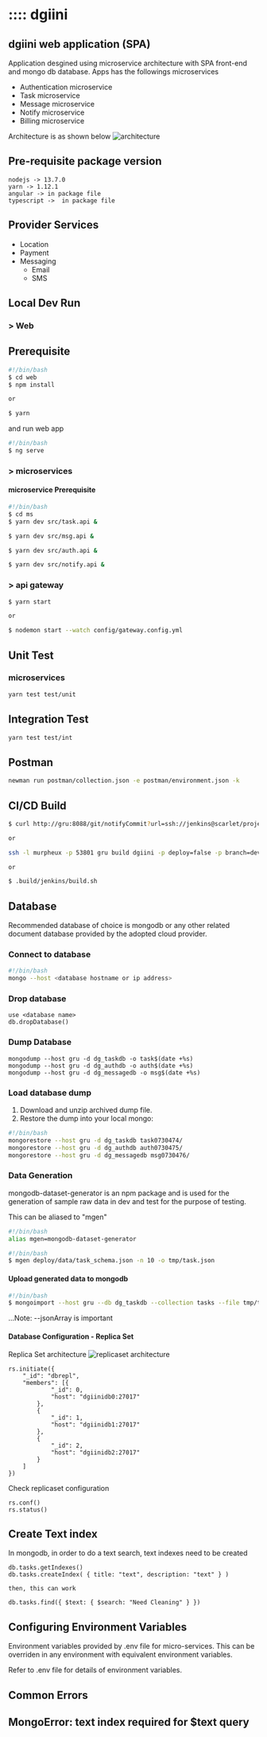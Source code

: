 # :::: dgiini

## dgiini web application (SPA)

Application desgined using microservice architecture with SPA front-end and mongo db database. Apps has the followings microservices

* Authentication microservice
* Task microservice
* Message microservice
* Notify microservice
* Billing microservice

Architecture is as shown below
![architecture](docs/dgiini-Architectecture.png)

## Pre-requisite package version

```none
nodejs -> 13.7.0
yarn -> 1.12.1
angular -> in package file
typescript ->  in package file
```

## Provider Services

* Location
* Payment
* Messaging
  * Email
  * SMS

## Local Dev Run

### > Web

## Prerequisite

```bash
#!/bin/bash
$ cd web
$ npm install

or

$ yarn
```

and run web app

```bash
#!/bin/bash
$ ng serve
```

### > microservices

#### microservice Prerequisite

```bash
#!/bin/bash
$ cd ms
$ yarn dev src/task.api &

$ yarn dev src/msg.api &

$ yarn dev src/auth.api &

$ yarn dev src/notify.api &
```

### > api gateway

```bash
$ yarn start

or

$ nodemon start --watch config/gateway.config.yml
```

## Unit Test

### microservices

```bash
yarn test test/unit

```

## Integration Test

```bash
yarn test test/int

```

## Postman

```bash
newman run postman/collection.json -e postman/environment.json -k

```

## CI/CD Build

```bash
$ curl http://gru:8088/git/notifyCommit?url=ssh://jenkins@scarlet/projects.git/projects/dgiini

or

ssh -l murpheux -p 53801 gru build dgiini -p deploy=false -p branch=dev

or

$ .build/jenkins/build.sh
```

## Database

Recommended database of choice is mongodb or any other related document database provided by the adopted cloud provider.

### Connect to database

```bash
#!/bin/bash
mongo --host <database hostname or ip address>
```

### Drop database

```mongo
use <database name>
db.dropDatabase()
```

### Dump Database

```mongo
mongodump --host gru -d dg_taskdb -o task$(date +%s)
mongodump --host gru -d dg_authdb -o auth$(date +%s)
mongodump --host gru -d dg_messagedb -o msg$(date +%s)
```

### Load database dump

1. Download and unzip archived dump file.
2. Restore the dump into your local mongo:

```bash
#!/bin/bash
mongorestore --host gru -d dg_taskdb task0730474/
mongorestore --host gru -d dg_authdb auth0730475/
mongorestore --host gru -d dg_messagedb msg0730476/
```

### Data Generation

mongodb-dataset-generator is an npm package and is used for the generation of sample raw data in dev and test for the purpose of testing.

This can be aliased to "mgen"

```bash
#!/bin/bash
alias mgen=mongodb-dataset-generator
```

```bash
#!/bin/bash
$ mgen deploy/data/task_schema.json -n 10 -o tmp/task.json
```

#### Upload generated data to mongodb

```bash
#!/bin/bash
$ mongoimport --host gru --db dg_taskdb --collection tasks --file tmp/task.json  --jsonArray
```

...Note: --jsonArray is important

#### Database Configuration - Replica Set

Replica Set architecture
![replicaset architecture](docs/replicaset.svg)

```mongo
rs.initiate({
    "_id": "dbrepl",
    "members": [{
            "_id": 0,
            "host": "dgiinidb0:27017"
        },
        {
            "_id": 1,
            "host": "dgiinidb1:27017"
        },
        {
            "_id": 2,
            "host": "dgiinidb2:27017"
        }
    ]
})
```

Check replicaset configuration

```mongo
rs.conf()
rs.status()
```

## Create Text index

In mongodb, in order to do a text search, text indexes need to be created

```mongo
db.tasks.getIndexes()
db.tasks.createIndex( { title: "text", description: "text" } )

then, this can work

db.tasks.find({ $text: { $search: "Need Cleaning" } })
```

## Configuring Environment Variables

Environment variables provided by .env file for micro-services. This can be overriden in any environment with equivalent environment variables.

Refer to .env file for details of environment variables.

## Common Errors

## MongoError: text index required for $text query
